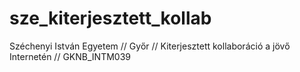 # sze_kiterjesztett_kollab
Széchenyi István Egyetem // Győr // Kiterjesztett kollaboráció a jövő Internetén // GKNB_INTM039
